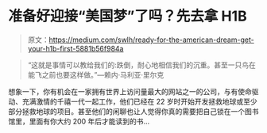 # 准备好迎接“美国梦”了吗？先去拿 H1B

> 原文：<https://medium.com/swlh/ready-for-the-american-dream-get-your-h1b-first-5881b56f984a>

> “这就是事情可以教给我们的:跌倒，耐心地相信我们的沉重。甚至一只鸟在能飞之前也要这样做。”—赖内·马利亚·里尔克

想象一下，你有机会在一家拥有世界上访问量最大的网站之一的公司，与有使命驱动、充满激情的千禧一代一起工作，他们已经在 22 岁时开始开发拯救地球或至少部分拯救地球的项目。甚至他们的闲聊也让人觉得你真的需要把自己锁在一个图书馆里，里面有你大约 200 年后才能读到的书…